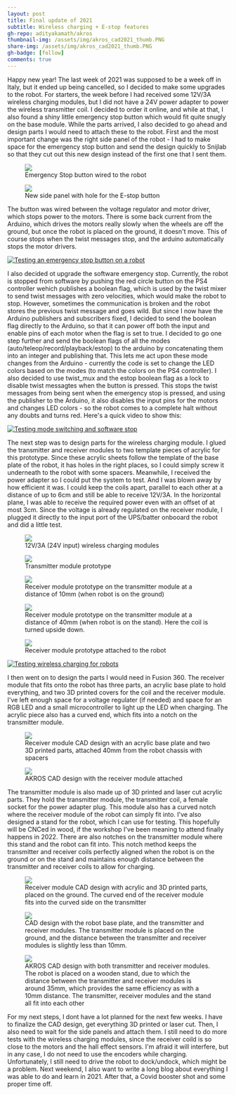 ```yaml
---
layout: post
title: Final update of 2021
subtitle: Wireless charging + E-stop features
gh-repo: adityakamath/akros
thumbnail-img: /assets/img/akros_cad2021_thumb.PNG
share-img: /assets/img/akros_cad2021_thumb.PNG
gh-badge: [follow]
comments: true
---
```


Happy new year! The last week of 2021 was supposed to be a week off in Italy, but it ended up being cancelled, so I decided to make some upgrades to the robot. For starters, the week before I had received some 12V/3A wireless charging modules, but I did not have a 24V power adapter to power the wireless transmitter coil. I decided to order it online, and while at that, I also found a shiny little emergency stop button which would fit quite snugly on the base module. While the parts arrived, I also decided to go ahead and design parts I would need to attach these to the robot. First and the most important change was the right side panel of the robot - I had to make space for the emergency stop button and send the design quickly to Snijlab so that they cut out this new design instead of the first one that I sent them.

<figure class="aligncenter">
	<img src="https://adityakamath.github.io/assets/img/akros_estop.jpg"/>
	<figcaption>Emergency Stop button wired to the robot</figcaption>
</figure>
  
<figure class="aligncenter">
	<img src="https://adityakamath.github.io/assets/img/akros_estop_panel.png"/>
	<figcaption>New side panel with hole for the E-stop button</figcaption>
</figure>
  
The button was wired between the voltage regulator and motor driver, which stops power to the motors. There is some back current from the Arduino, which drives the motors really slowly when the wheels are off the ground, but once the robot is placed on the ground, it doesn't move. This of course stops when the twist messages stop, and the arduino automatically stops the motor drivers. 
  
[![Testing an emergency stop button on a robot](https://adityakamath.github.io/assets/img/akros_estop_test_ss.png)](https://www.youtube.com/watch?v=J71T-Kv5zbg "[Testing an emergency stop button on a robot")

I also decided ot upgrade the software emergency stop. Currently, the robot is stopped from software by pushing the red circle button on the PS4 controller wehich publishes a boolean flag, which is used by the twist mixer to send twist messages with zero velocities, which would make the robot to stop. However, sometimes the communication is broken and the robot stores the previous twist message and goes wild. But since I now have the Arduino publishers and subscribers fixed, I decided to send the boolean flag directly to the Arduino, so that it can power off both the input and enable pins of each motor when the flag is set to true. I decided to go one step further and send the boolean flags of all the modes (auto/teleop/record/playback/estop) to the arduino by concatenating them into an integer and publishing that. This lets me act upon these mode changes from the Arduino - currently the code is set to change the LED colors based on the modes (to match the colors on the PS4 controller). I also decided to use twist_mux and the estop boolean flag as a lock to disable twist messagtes when the button is pressed. This stops the twist messages from being sent when the emergency stop is pressed, and using the publisher to the Arduino, it also disables the input pins for the motors and changes LED colors - so the robot comes to a complete halt without any doubts and turns red. Here's a quick video to show this:
  
[![Testing mode switching and software stop](https://adityakamath.github.io/assets/img/akros_sw_estop_test_ss.png)](https://www.youtube.com/watch?v=abgy8BhUo28 "[Testing mode switching and software stop")
  
The next step was to design parts for the wireless charging module. I glued the transmitter and receiver modules to two template pieces of acrylic for this prototype. Since these acrylic sheets follow the template of the base plate of the robot, it has holes in the right places, so I could simply screw it underneath to the robot with some spacers. Meanwhile, I received the power adapter so I could put the system to test. And I was blown away by how efficient it was. I could keep the coils apart, parallel to each other at a distance of up to 6cm and still be able to receive 12V/3A. In the horizontal plane, I was able to receive the required power even with an offset of at most 3cm. Since the voltage is already regulated on the receiver module, I plugged it directly to the input port of the UPS/batter onbooard the robot and did a little test.
  
<figure class="aligncenter">
	<img src="https://adityakamath.github.io/assets/img/akros_wireless_modules.jpg"/>
	<figcaption>12V/3A (24V input) wireless charging modules</figcaption>
</figure>
  
<figure class="aligncenter">
	<img src="https://adityakamath.github.io/assets/img/akros_tx_proto.jpg"/>
	<figcaption>Transmitter module prototype</figcaption>
</figure>
  
<figure class="aligncenter">
	<img src="https://adityakamath.github.io/assets/img/akros_rx_10mm.jpg"/>
	<figcaption>Receiver module prototype on the transmitter module at a distance of 10mm (when robot is on the ground)</figcaption>
</figure>
  
<figure class="aligncenter">
	<img src="https://adityakamath.github.io/assets/img/akros_rx_40mm.jpg"/>
	<figcaption>Receiver module prototype on the transmitter module at a distance of 40mm (when robot is on the stand). Here the coil is turned upside down.</figcaption>
</figure>
  
<figure class="aligncenter">
	<img src="https://adityakamath.github.io/assets/img/akros_rx_proto.jpg"/>
	<figcaption>Receiver module prototype attached to the robot</figcaption>
</figure>
  
[![Testing wireless charging for robots](https://adityakamath.github.io/assets/img/akros_wireless_charging_test_ss.png)](https://www.youtube.com/watch?v=068xM-MQ7Ls "[Testing wireless charging for robots")
  
I then went on to design the parts I would need in Fusion 360. The receiver module that fits onto the robot has three parts, an acrylic base plate to hold everything, and two 3D printed covers for the coil and the receiver module. I've left enough space for a voltage regulater (if needed) and space for an RGB LED and a small microcontroller to light up the LED when charging. The acrylic piece also has a curved end, which fits into a notch on the transmitter module.
  
<figure class="aligncenter">
	<img src="https://adityakamath.github.io/assets/img/akros_rx_cad.png"/>
	<figcaption>Receiver module CAD design with an acrylic base plate and two 3D printed parts, attached 40mm from the robot chassis with spacers</figcaption>
</figure>

<figure class="aligncenter">
	<img src="https://adityakamath.github.io/assets/img/akros_rx_robot_cad.png"/>
	<figcaption>AKROS CAD design with the receiver module attached</figcaption>
</figure>
  
The transmitter module is also made up of 3D printed and laser cut acrylic parts. They hold the transmitter module, the transmitter coil, a female socket for the power adapter plug. This module also has a curved notch where the receiver module of the robot can simply fit into. I've also designed a stand for the robot, which I can use for testing. This hopefully will be CNCed in wood, if the workshop I've been meaning to attend finally happens in 2022. There are also notches on the transmitter module where this stand and the robot can fit into. This notch method keeps the transmitter and receiver coils perfectly aligned when the robot is on the ground or on the stand and maintains enough distance between the transmitter and receiver coils to allow for charging.
  
<figure class="aligncenter">
	<img src="https://adityakamath.github.io/assets/img/akros_tx_cad.png"/>
	<figcaption>Receiver module CAD design with acrylic and 3D printed parts, placed on the ground. The curved end of the receiver module fits into the curved side on the transmitter</figcaption>
</figure>
  
<figure class="aligncenter">
	<img src="https://adityakamath.github.io/assets/img/akros_tx_robot_cad.png"/>
	<figcaption>CAD design with the robot base plate, and the transmitter and receiver modules. The transmitter module is placed on the ground, and the distance between the transmitter and receiver modules is slightly less than 10mm.</figcaption>
</figure>
  
<figure class="aligncenter">
	<img src="https://adityakamath.github.io/assets/img/akros_tx_robot_stand_cad.png"/>
	<figcaption>AKROS CAD design with both transmitter and receiver modules. The robot is placed on a wooden stand, due to which the distance between the transmitter and receiver modules is around 35mm, which provides the same efficiency as with a 10mm distance. The transmitter, receiver modules and the stand all fit into each other</figcaption>
</figure>
  
For my next steps, I dont have a lot planned for the next few weeks. I have to finalize the CAD design, get everything 3D printed or laser cut. Then, I also need to wait for the side panels and attach them. I still need to do more tests with the wireless charging modules, since the receiver coild is so close to the motors and the hall effect sensors. I'm afraid it will interfere, but in any case, I do not need to use the encoders while charging. Unfortunately, I still need to drive the robot to dock/undock, which might be a problem. Next weekend, I also want to write a long blog about everything I was able to do and learn in 2021. After that, a Covid booster shot and some proper time off.
